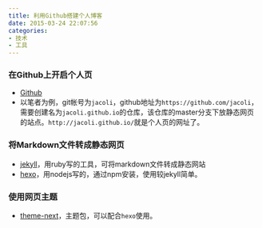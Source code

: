 ```yaml
---
title: 利用Github搭建个人博客
date: 2015-03-24 22:07:56
categories: 
- 技术
- 工具
---
```


### 在Github上开启个人页
* [Github](https://github.com/)
* 以笔者为例，git帐号为`jacoli`，github地址为`https://github.com/jacoli`，需要创建名为`jacoli.github.io`的仓库，该仓库的master分支下放静态网页的站点。`http://jacoli.github.io/`就是个人页的网址了。

### 将Markdown文件转成静态网页
* [jekyll](https://jekyllrb.com/)，用ruby写的工具，可将markdown文件转成静态网站
* [hexo](https://hexo.io/zh-cn/)，用nodejs写的，通过npm安装，使用较jekyll简单。

### 使用网页主题

* [theme-next](http://theme-next.iissnan.com/)，主题包，可以配合`hexo`使用。






